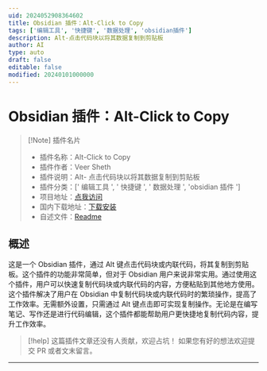 ```yaml
---
uid: 2024052908364602
title: Obsidian 插件：Alt-Click to Copy
tags: ['编辑工具', '快捷键', '数据处理', 'obsidian插件']
description: Alt-点击代码块以将其数据复制到剪贴板
author: AI
type: auto
draft: false
editable: false
modified: 20240101000000
---
```


# Obsidian 插件：Alt-Click to Copy

> [!Note] 插件名片
> - 插件名称：Alt-Click to Copy
> - 插件作者：Veer Sheth
> - 插件说明：Alt- 点击代码块以将其数据复制到剪贴板
> - 插件分类：[' 编辑工具 ', ' 快捷键 ', ' 数据处理 ', 'obsidian 插件 ']
> - 项目地址：[点我访问](https://github.com/veersheth/obsidian-alt-click-to-copy)
> - 国内下载地址：[下载安装](https://pkmer.cn/products/plugin/pluginMarket/?alt-click-to-copy)
> - 自述文件：[Readme](https://ghproxy.net/https://raw.githubusercontent.com/veersheth/obsidian-alt-click-to-copy/master/README.md)

## 概述

这是一个 Obsidian 插件，通过 Alt 键点击代码块或内联代码，将其复制到剪贴板。这个插件的功能非常简单，但对于 Obsidian 用户来说非常实用。通过使用这个插件，用户可以快速复制代码块或内联代码的内容，方便粘贴到其他地方使用。这个插件解决了用户在 Obsidian 中复制代码块或内联代码时的繁琐操作，提高了工作效率。无需额外设置，只需通过 Alt 键点击即可实现复制操作。无论是在编写笔记、写作还是进行代码编辑，这个插件都能帮助用户更快捷地复制代码内容，提升工作效率。

> [!help]
> 这篇插件文章还没有人贡献，欢迎占坑！
> 如果您有好的想法欢迎提交 PR 或者文末留言。

---



